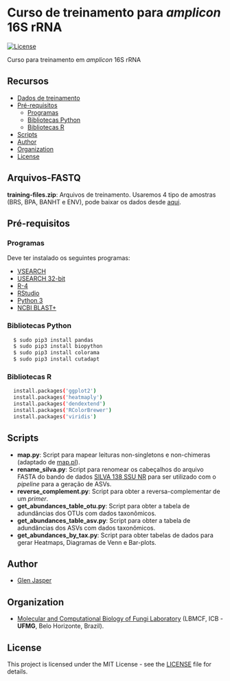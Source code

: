 Curso de treinamento para _amplicon_ 16S rRNA
======================
[![License](https://poser.pugx.org/badges/poser/license.svg)](./LICENSE)

Curso para treinamento em _amplicon_ 16S rRNA

## Recursos

- [Dados de treinamento](#arquivos-fastq)
- [Pré-requisitos](#pré-requisitos)
    - [Programas](#programas)
    - [Bibliotecas Python](#bibliotecas-python)
    - [Bibliotecas R](#bibliotecas-r)
- [Scripts](#scripts)
- [Author](#author)
- [Organization](#organization)
- [License](#license)

## Arquivos-FASTQ
**training-files.zip**: Arquivos de treinamento. Usaremos 4 tipo de amostras (BRS, BPA, BANHT e ENV), pode baixar os dados desde [aqui](https://drive.google.com/file/d/1cvn8NVWhU0C5dbOj9gWKsPrt9G58kbfR/view?usp=sharing).

## Pré-requisitos
### Programas
Deve ter instalado os seguintes programas:
- [VSEARCH](https://github.com/torognes/vsearch)
- [USEARCH 32-bit](https://drive5.com/usearch)
- [R-4](https://cran.r-project.org)
- [RStudio](https://www.rstudio.com/products/rstudio/download)
- [Python 3](https://www.python.org)
- [NCBI BLAST+](https://blast.ncbi.nlm.nih.gov/Blast.cgi?PAGE_TYPE=BlastDocs&DOC_TYPE=Download)

### Bibliotecas Python

```sh
  $ sudo pip3 install pandas
  $ sudo pip3 install biopython
  $ sudo pip3 install colorama
  $ sudo pip3 install cutadapt
```

### Bibliotecas R

```sh
  install.packages('ggplot2')
  install.packages('heatmaply')
  install.packages('dendextend')
  install.packages('RColorBrewer')
  install.packages('viridis')
```

## Scripts
- **map.py**: Script para mapear leituras non-singletons e non-chimeras (adaptado de [map.pl](https://github.com/torognes/vsearch/wiki/VSEARCH-pipeline)).
- **rename_silva.py**: Script para renomear os cabeçalhos do arquivo FASTA do bando de dados [SILVA 138 SSU NR](https://www.arb-silva.de/no_cache/download/archive/current/Exports) para ser utilizado com o _pipeline_ para a geração de ASVs.
- **reverse_complement.py**: Script para obter a reversa-complementar de um _primer_.
- **get_abundances_table_otu.py**: Script para obter a tabela de adundâncias dos OTUs com dados taxonômicos.
- **get_abundances_table_asv.py**: Script para obter a tabela de adundâncias dos ASVs com dados taxonômicos.
- **get_abundances_by_tax.py**: Script para obter tabelas de dados para gerar Heatmaps, Diagramas de Venn e Bar-plots.

## Author

* [Glen Jasper](https://github.com/glenjasper)

## Organization
* [Molecular and Computational Biology of Fungi Laboratory](https://sites.icb.ufmg.br/lbmcf/index.html) (LBMCF, ICB - **UFMG**, Belo Horizonte, Brazil).

## License

This project is licensed under the MIT License - see the [LICENSE](./LICENSE) file for details.
